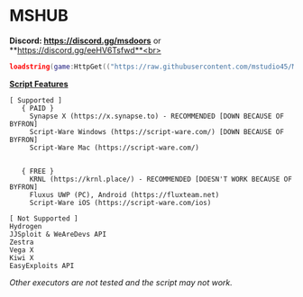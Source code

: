 # MSHUB
**Discord: https://discord.gg/msdoors** or **https://discord.gg/eeHV6Tsfwd**<br>
```lua
loadstring(game:HttpGet(("https://raw.githubusercontent.com/mstudio45/MSDOORS/main/MSHUB_Loader.lua"),true))()
```
**[Script Features](https://github.com/mstudio45/MSDOORS/blob/main/Script%20Features.md)**<br>
```
[ Supported ]
   { PAID }
     Synapse X (https://x.synapse.to) - RECOMMENDED [DOWN BECAUSE OF BYFRON]
     Script-Ware Windows (https://script-ware.com/) [DOWN BECAUSE OF BYFRON]
     Script-Ware Mac (https://script-ware.com/)


   { FREE }
     KRNL (https://krnl.place/) - RECOMMENDED [DOESN'T WORK BECAUSE OF BYFRON]
     Fluxus UWP (PC), Android (https://fluxteam.net)
     Script-Ware iOS (https://script-ware.com/ios)

[ Not Supported ]
Hydrogen
JJSploit & WeAreDevs API
Zestra
Vega X
Kiwi X
EasyExploits API
```
*Other executors are not tested and the script may not work.*<br>
